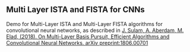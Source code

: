 ## Multi Layer ISTA and FISTA for CNNs ##

Demo for Multi-Layer ISTA and Multi-Layer FISTA algorithms for convolutional neural networks, as described in [J. Sulam, A. Aberdam, M. Elad, (2018). On Multi-Layer Basis Pursuit, Efficient Algorithms and Convolutional Neural Networks. arXiv preprint:1806.00701](https://arxiv.org/abs/1806.00701)
